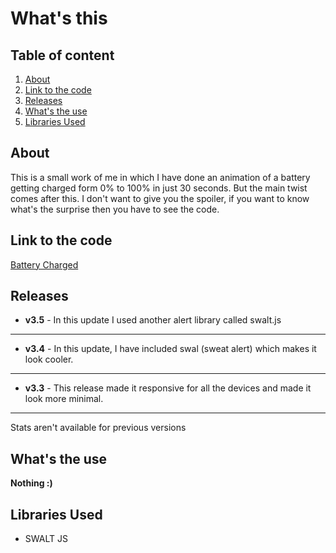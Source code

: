 # What's this

## Table of content

1. [About](#about)
2. [Link to the code](#link-to-the-code)
3. [Releases](#releases)
4. [What's the use](#whats-the-use)
5. [Libraries Used](#libraries-Used)

## About

This is a small work of me in which I have done an animation of a battery getting charged form 0% to 100% in just 30 seconds. But the main twist comes after this. I don't want to give you the spoiler, if you want to know what's the surprise then you have to see the code.

## Link to the code

[Battery Charged](https://krishagarwal2811.github.io/Battery-Charged/)

## Releases

- **v3.5** - In this update I used another alert library called swalt.js

---

- **v3.4** - In this update, I have included swal (sweat alert) which makes it look cooler.

---

- **v3.3** - This release made it responsive for all the devices and made it look more minimal.

---

Stats aren't available for previous versions

## What's the use

**Nothing :)**

## Libraries Used

- SWALT JS
